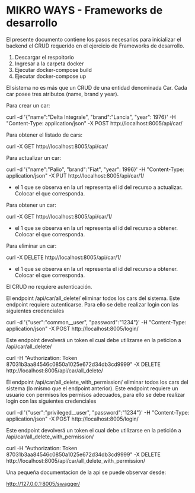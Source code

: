 #  MIKRO WAYS - Frameworks de desarrollo
El presente documento contiene los pasos necesarios para inicializar el backend el CRUD requerido en el ejercicio de Frameworks de desarrollo.

                
1. Descargar el respoitorio
2. Ingresar a la carpeta docker
3. Ejecutar docker-compose build
4. Ejecutar docker-compose up
                

El sistema no es más que un CRUD de una entidad denominada Car. Cada car posee tres atributos (name, brand y year).

Para crear un car:

curl -d '{"name":"Delta Integrale", "brand":"Lancia", "year": 1976}' -H "Content-Type: application/json" -X POST http://localhost:8005/api/car/

Para obtener el listado de cars:

curl  -X GET http://localhost:8005/api/car/

Para actualizar un car:

curl -d '{"name":"Palio", "brand":"Fiat", "year": 1996}' -H "Content-Type: application/json" -X PUT http://localhost:8005/api/car/1/ 

* el 1 que se observa en la url representa el id del recurso a actualizar. Colocar el que corresponda.

Para obtener un car:

curl -X GET http://localhost:8005/api/car/1/ 

* el 1 que se observa en la url representa el id del recurso a obtener. Colocar el que corresponda.

Para eliminar un car:

curl -X DELETE http://localhost:8005/api/car/1/

* el 1 que se observa en la url representa el id del recurso a obtener. Colocar el que corresponda.

El CRUD no requiere autenticación.

El endpoint /api/car/all_delete/ eliminar todos los cars del sistema. Este endpoint requiere autenticarse.  Para ello se debe realizar login con las siguientes credenciales

curl -d '{"user":"common__user", "password":"1234"}' -H "Content-Type: application/json" -X POST http://localhost:8005/login/ 

Este endpoint devolverá un token el cual debe utilizarse en la peticion a /api/car/all_delete/

curl -H "Authorization: Token 87031b3aa84546c0850a1025e672d34db3cd9999" -X DELETE http://localhost:8005/api/car/all_delete/

El endpoint /api/car/all_delete_with_permission/ eliminar todos los cars del sistema (lo mismo que el endpoint anterior). Este endpoint requiere un usuario con permisos los permisos adecuados,  para ello se debe realizar login con las siguientes credenciales

curl -d '{"user":"privileged__user", "password":"1234"}' -H "Content-Type: application/json" -X POST http://localhost:8005/login/ 

Este endpoint devolverá un token el cual debe utilizarse en la petición a /api/car/all_delete_with_permission/

curl -H "Authorization: Token 87031b3aa84546c0850a1025e672d34db3cd9999" -X DELETE http://localhost:8005/api/car/all_delete_with_permission/


Una pequeña documentacion de la api se puede observar desde:

http://127.0.0.1:8005/swagger/
